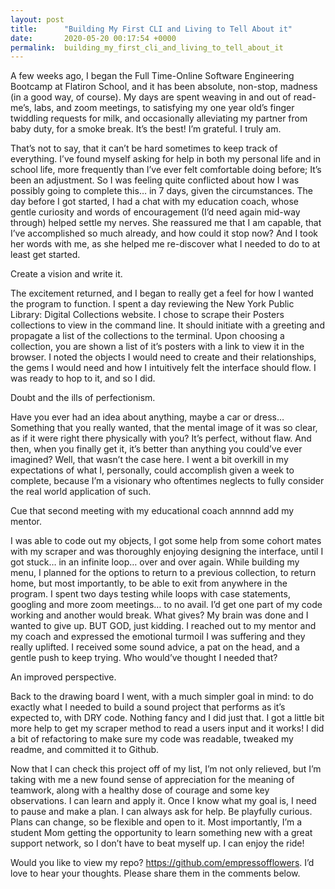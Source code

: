 ```yaml
---
layout: post
title:      "Building My First CLI and Living to Tell About it"
date:       2020-05-20 00:17:54 +0000
permalink:  building_my_first_cli_and_living_to_tell_about_it
---
```



A few weeks ago, I began the Full Time-Online Software Engineering Bootcamp at Flatiron School, and it has been absolute, non-stop, madness (in a good way, of course). My days are spent weaving in and out of read-me’s, labs, and zoom meetings, to satisfying my one year old’s finger twiddling requests for milk, and occasionally alleviating my partner from baby duty, for a smoke break. It’s the best! I’m grateful. I truly am.

That’s not to say, that it can’t be hard sometimes to keep track of everything. I’ve found myself asking for help in both my personal life and in school life, more frequently than I’ve ever felt comfortable doing before; It’s been an adjustment. So I was feeling quite conflicted about how I was possibly going to complete this… in 7 days, given the circumstances.
The day before I got started, I had a chat with my education coach, whose gentle curiosity and words of encouragement (I’d need again mid-way through) helped settle my nerves. She reassured me that I am capable, that I’ve accomplished so much already, and how could it stop now? And I took her words with me, as she helped me re-discover what I needed to do to at least get started.

Create a vision and write it.

The excitement returned, and I began to really get a feel for how I wanted the program to function. I spent a day reviewing the New York Public Library: Digital Collections website. I chose to scrape their Posters collections to view in the command line. It should initiate with a greeting and propagate a list of the collections to the terminal. Upon choosing a collection, you are shown a list of it’s posters with a link to view it in the browser. I noted the objects I would need to create and their relationships, the gems I would need and how I intuitively felt the interface should flow. I was ready to hop to it, and so I did.

Doubt and the ills of perfectionism.

Have you ever had an idea about anything, maybe a car or dress… Something that you really wanted, that the mental image of it was so clear, as if it were right there physically with you? It’s perfect, without flaw. And then, when you finally get it, it’s better than anything you could’ve ever imagined? Well, that wasn’t the case here. I went a bit overkill in my expectations of what I, personally, could accomplish given a week to complete, because I’m a visionary who oftentimes neglects to fully consider the real world application of such.

Cue that second meeting with my educational coach annnnd add my mentor.

I was able to code out my objects, I got some help from some cohort mates with my scraper and was thoroughly enjoying designing the interface, until I got stuck… in an infinite loop… over and over again. While building my menu, I planned for the options to return to a previous collection, to return home, but most importantly, to be able to exit from anywhere in the program. I spent two days testing while loops with case statements, googling and more zoom meetings… to no avail. I’d get one part of my code working and another would break. What gives? My brain was done and I wanted to give up. BUT GOD, just kidding. I reached out to my mentor and my coach and expressed the emotional turmoil I was suffering and they really uplifted. I received some sound advice, a pat on the head, and a gentle push to keep trying. Who would’ve thought I needed that?

An improved perspective.

Back to the drawing board I went, with a much simpler goal in mind: to do exactly what I needed to build a sound project that performs as it’s expected to, with DRY code. Nothing fancy and I did just that. I got a little bit more help to get my scraper method to read a users input and it works! I did a bit of refactoring to make sure my code was readable, tweaked my readme, and committed it to Github.

Now that I can check this project off of my list, I’m not only relieved, but I’m taking with me a new found sense of appreciation for the meaning of teamwork, along with a healthy dose of courage and some key observations.
I can learn and apply it. Once I know what my goal is, I need to pause and make a plan. I can always ask for help. Be playfully curious. Plans can change, so be flexible and open to it. Most importantly, I’m a student Mom getting the opportunity to learn something new with a great support network, so I don’t have to beat myself up. I can enjoy the ride!

Would you like to view my repo? https://github.com/empressofflowers. I’d love to hear your thoughts. Please share them in the comments below.
